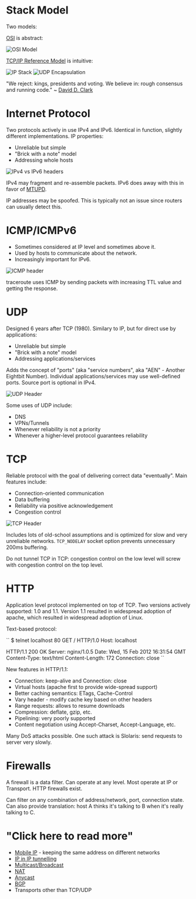 
# Stack Model

Two models:

[OSI](http://en.wikipedia.org/wiki/OSI_model) is abstract:

![OSI Model](http://upload.wikimedia.org/wikipedia/commons/2/2b/Osi-model.png)

[TCP/IP Reference Model](http://en.wikipedia.org/wiki/TCP/IP_model) is intuitive:

![IP Stack](http://upload.wikimedia.org/wikipedia/commons/c/c4/IP_stack_connections.svg)
![UDP Encapsulation](http://upload.wikimedia.org/wikipedia/commons/3/3b/UDP_encapsulation.svg)

"We reject: kings, presidents and voting. We believe in: rough consensus and running code." ~ [David D. Clark](http://en.wikipedia.org/wiki/David_D._Clark)

# Internet Protocol

Two protocols actively in use IPv4 and IPv6. Identical in function, slightly different implementations. IP properties:

* Unreliable but simple
* "Brick with a note" model
* Addressing whole hosts

![IPv4 vs IPv6 headers](http://2.bp.blogspot.com/-y8SWF1V2YYE/TlUuuddulTI/AAAAAAAAAOM/5lWHruyWh3c/s1600/ipv4_ipv6.jpg)

IPv4 may fragment and re-assemble packets. IPv6 does away with this in favor of [MTUPD](http://en.wikipedia.org/wiki/Path_MTU_Discovery).

IP addresses may be spoofed. This is typically not an issue since routers can usually detect this.

# ICMP/ICMPv6

* Sometimes considered at IP level and sometimes above it.
* Used by hosts to communicate about the network.
* Increasingly important for IPv6.

![ICMP header](http://www.caida.org/tools/measurement/skitter/packets/skitter_ttl_out_pkt.gif)

traceroute uses ICMP by sending packets with increasing TTL value and getting the response.

# UDP

Designed 6 years after TCP (1980). Similary to IP, but for direct use by applications:

* Unreliable but simple
* "Brick with a note" model
* Addressing applications/services

Adds the concept of "ports" (aka "service numbers", aka "AEN" - Another Eightbit Number). Individual applications/services may use well-defined ports. Source port is optional in IPv4.

![UDP Header](http://ipv6.com/images/diagrams/udp2.gif)

Some uses of UDP include:

* DNS
* VPNs/Tunnels
* Whenever reliability is not a priority
* Whenever a higher-level protocol guarantees reliability

# TCP

Reliable protocol with the goal of delivering correct data "eventually". Main features include:

* Connection-oriented communication
* Data buffering
* Reliability via positive acknowledgement
* Congestion control

![TCP Header](http://upload.wikimedia.org/wikipedia/de/thumb/f/fd/TCP_Header.svg/400px-TCP_Header.svg.png)

Includes lots of old-school assumptions and is optimized for slow and very unreliable networks. `TCP_NODELAY` socket option prevents unnecessary 200ms buffering.

Do not tunnel TCP in TCP: congestion control on the low level will screw with congestion control on the top level.

# HTTP

Application level protocol implemented on top of TCP. Two versions actively supported: 1.0 and 1.1. Version 1.1 resulted in widespread adoption of apache, which resulted in widespread adoption of Linux.

Text-based protocol:

``
$ telnet localhost 80
GET / HTTP/1.0
Host: localhost

HTTP/1.1 200 OK
Server: nginx/1.0.5
Date: Wed, 15 Feb 2012 16:31:54 GMT
Content-Type: text/html
Content-Length: 172
Connection: close
``

New features in HTTP/1.1:

* Connection: keep-alive and Connection: close
* Virtual hosts (apache first to provide wide-spread support)
* Better caching semantics: ETags, Cache-Control
* Vary header - modify cache key based on other headers
* Range requests: allows to resume downloads
* Compression: deflate, gzip, etc.
* Pipelining: very poorly supported
* Content negotiation using Accept-Charset, Accept-Language, etc.

Many DoS attacks possible. One such attack is Slolaris: send requests to server very slowly.

# Firewalls

A firewall is a data filter. Can operate at any level. Most operate at IP or Transport. HTTP firewalls exist.

Can filter on any combination of address/network, port, connection state. Can also provide translation: host A thinks it's talking to B when it's really talking to C.

# "Click here to read more"

* [Mobile IP]() - keeping the same address on different networks
* [IP in IP tunnelling]()
* [Multicast/Broadcast]()
* [NAT]()
* [Anycast]()
* [BGP]()
* Transports other than TCP/UDP

